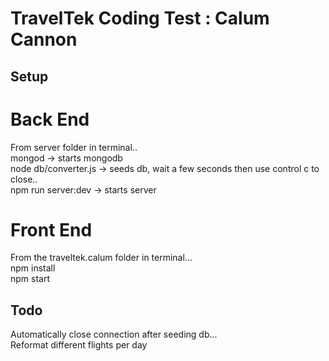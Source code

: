 # TravelTek Coding Test : Calum Cannon

## Setup

# Back End
From server folder in terminal.. <br/>
mongod 			-> starts mongodb <br/>
node db/converter.js    -> seeds db, wait a few seconds then use control c to close.. <br/>
npm run server:dev 	->  starts server <br/>

# Front End
From the traveltek.calum folder in terminal... <br/>
npm install <br/>
npm start <br/>

## Todo
Automatically close connection after seeding db... <br/>
Reformat different flights per day 
